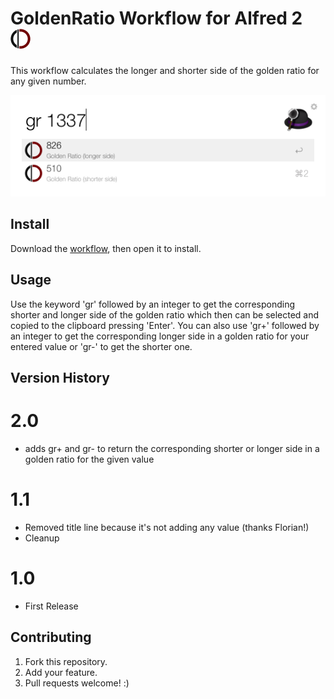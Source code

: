 # GoldenRatio Workflow for Alfred 2 <img src="workflow/icon.png" width="32px" />

This workflow calculates the longer and shorter side of the golden ratio for any given number.

![Screenshot](workflow/screenshot.png)

## Install

Download the [workflow](https://github.com/medienlampe/alfred2-goldenratio/raw/master/GoldenRatio.alfredworkflow), then open it to install.

## Usage

Use the keyword 'gr' followed by an integer to get the corresponding shorter and longer side of the golden ratio which then can be selected and copied to the clipboard pressing 'Enter'. You can also use 'gr+' followed by an integer to get the corresponding longer side in a golden ratio for your entered value or 'gr-' to get the shorter one.

## Version History

# 2.0

- adds gr+ and gr- to return the corresponding shorter or longer side in a golden ratio for the given value

# 1.1

- Removed title line because it's not adding any value (thanks Florian!)
- Cleanup

# 1.0

- First Release

## Contributing

1. Fork this repository.
2. Add your feature.
3. Pull requests welcome! :)
